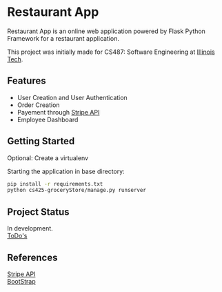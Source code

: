 # Restaurant App

Restaurant App is an online web application powered by Flask Python Framework for a restaurant application.

This project was initially made for CS487: Software Engineering at [Illinois Tech](https://www.iit.edu/).

## Features

- User Creation and User Authentication
- Order Creation
- Payement through [Stripe API](https://stripe.com/)
- Employee Dashboard

## Getting Started

Optional: Create a virtualenv

Starting the application in base directory:

```Bash
pip install -r requirements.txt
python cs425-groceryStore/manage.py runserver
```

## Project Status  

In development.  
[ToDo's](ToDo.md)

## References

[Stripe API](https://stripe.com/)  
[BootStrap](https://getbootstrap.com/)